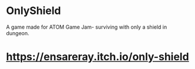 # OnlyShield
 A game made for ATOM Game Jam- surviving with only a shield in dungeon.

# https://ensareray.itch.io/only-shield
